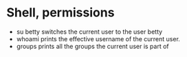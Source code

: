 # Shell, permissions

- su betty switches the current user to the user betty
- whoami prints the effective username of the current user.
- groups prints all the groups the current user is part of
